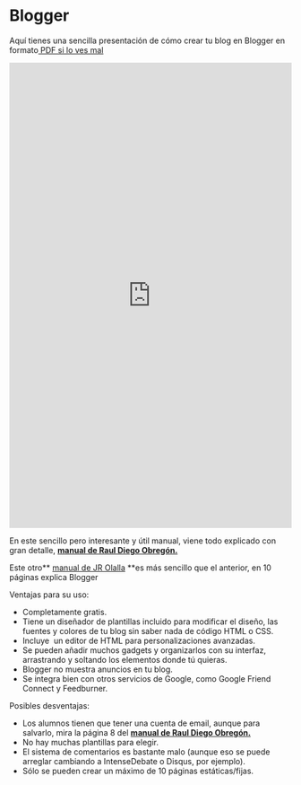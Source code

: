 
# Blogger

Aquí tienes una sencilla presentación de cómo crear tu blog en Blogger en formato[ PDF si lo ves mal](http://aularagon.catedu.es/materialesaularagon2013/blogs/videos/CrearBlogger.pdf)

<iframe src="https://docs.google.com/presentation/d/e/2PACX-1vTPvDI0kU7Q8AChFoS1W7n-uuVW6gUj0hMblhdGmygPSUHdv__cf9-fmK-HyxKxdPKo-niGk17I85Gl/embed?start=false&loop=false&delayms=3000" frameborder="0" width="100%" height="829" allowfullscreen="true" mozallowfullscreen="true" webkitallowfullscreen="true"></iframe>

En este sencillo pero interesante y útil manual, viene todo explicado con gran detalle, [**manual de Raul Diego Obregón.**](http://www.rauldiego.es/manual-blogger/)

Este otro** [manual de JR Olalla](http://jr2punto0.blogspot.com.es/2013/11/publicar-en-arablogs.html) **es más sencillo que el anterior, en 10 páginas explica Blogger

Ventajas para su uso:

- Completamente gratis.
- Tiene un diseñador de plantillas incluido para modificar el diseño, las fuentes y colores de tu blog sin saber nada de código HTML o CSS.
- Incluye  un editor de HTML para personalizaciones avanzadas.
- Se pueden añadir muchos gadgets y organizarlos con su interfaz, arrastrando y soltando los elementos donde tú quieras.
- Blogger no muestra anuncios en tu blog.
- Se integra bien con otros servicios de Google, como Google Friend Connect y Feedburner.

Posibles desventajas:

- Los alumnos tienen que tener una cuenta de email, aunque para salvarlo, mira la página 8 del [**manual de Raul Diego Obregón.**](http://www.rauldiego.es/manual-blogger/)
- No hay muchas plantillas para elegir.
- El sistema de comentarios es bastante malo (aunque eso se puede arreglar cambiando a IntenseDebate o Disqus, por ejemplo).
- Sólo se pueden crear un máximo de 10 páginas estáticas/fijas.

